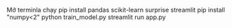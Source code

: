 Mở terminla chạy 
pip install pandas scikit-learn surprise streamlit
pip install "numpy<2"
python train_model.py
streamlit run app.py
